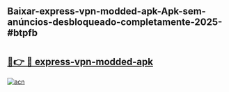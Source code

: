 ## Baixar-express-vpn-modded-apk-Apk-sem-anúncios-desbloqueado-completamente-2025-#btpfb

# <h2><a href="https://ainizakaria.my?title=express-vpn-modded-apk&ref=20M">🔗👉 🔴 express-vpn-modded-apk</a></h2>

[![acn](https://github.com/user-attachments/assets/0f9c940e-d8b0-45ae-aac7-cd30a18b3e1c)](https://ainizakaria.my?title=express-vpn-modded-apk&ref=20M)


